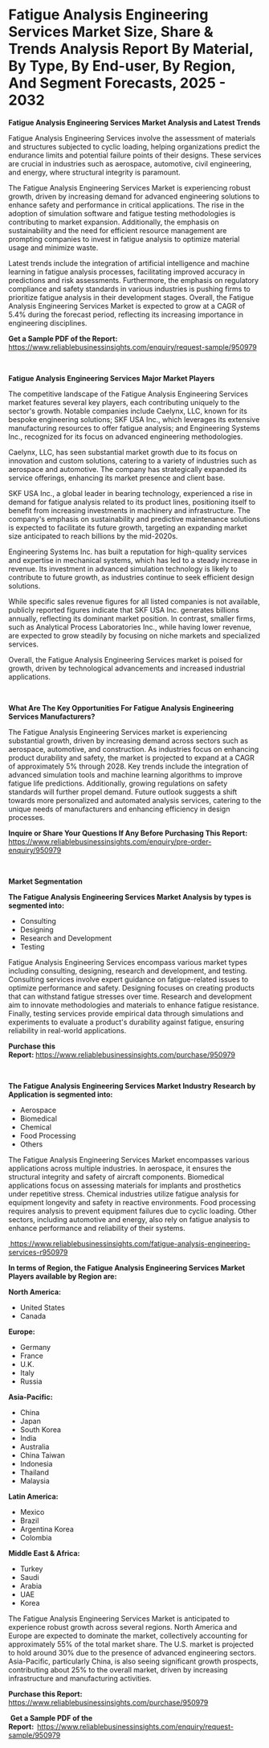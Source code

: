 <p><h1>Fatigue Analysis Engineering Services Market Size, Share & Trends Analysis Report By Material, By Type, By End-user, By Region, And Segment Forecasts, 2025 - 2032</h1></p><p><strong>Fatigue Analysis Engineering Services Market Analysis and Latest Trends</strong></p>
<p><p>Fatigue Analysis Engineering Services involve the assessment of materials and structures subjected to cyclic loading, helping organizations predict the endurance limits and potential failure points of their designs. These services are crucial in industries such as aerospace, automotive, civil engineering, and energy, where structural integrity is paramount. </p><p>The Fatigue Analysis Engineering Services Market is experiencing robust growth, driven by increasing demand for advanced engineering solutions to enhance safety and performance in critical applications. The rise in the adoption of simulation software and fatigue testing methodologies is contributing to market expansion. Additionally, the emphasis on sustainability and the need for efficient resource management are prompting companies to invest in fatigue analysis to optimize material usage and minimize waste.</p><p>Latest trends include the integration of artificial intelligence and machine learning in fatigue analysis processes, facilitating improved accuracy in predictions and risk assessments. Furthermore, the emphasis on regulatory compliance and safety standards in various industries is pushing firms to prioritize fatigue analysis in their development stages. Overall, the Fatigue Analysis Engineering Services Market is expected to grow at a CAGR of 5.4% during the forecast period, reflecting its increasing importance in engineering disciplines.</p></p>
<p><strong>Get a Sample PDF of the Report:&nbsp;</strong> <a href="https://www.reliablebusinessinsights.com/enquiry/request-sample/950979?utm_campaign=3176&utm_medium=2&utm_source=Github&utm_content=ia&utm_term=19042025&utm_id=fatigue-analysis-engineering-services">https://www.reliablebusinessinsights.com/enquiry/request-sample/950979</a></p>
<p>&nbsp;</p>
<p><strong>Fatigue Analysis Engineering Services Major Market Players</strong></p>
<p><p>The competitive landscape of the Fatigue Analysis Engineering Services market features several key players, each contributing uniquely to the sector's growth. Notable companies include Caelynx, LLC, known for its bespoke engineering solutions; SKF USA Inc., which leverages its extensive manufacturing resources to offer fatigue analysis; and Engineering Systems Inc., recognized for its focus on advanced engineering methodologies.</p><p>Caelynx, LLC, has seen substantial market growth due to its focus on innovation and custom solutions, catering to a variety of industries such as aerospace and automotive. The company has strategically expanded its service offerings, enhancing its market presence and client base.</p><p>SKF USA Inc., a global leader in bearing technology, experienced a rise in demand for fatigue analysis related to its product lines, positioning itself to benefit from increasing investments in machinery and infrastructure. The company's emphasis on sustainability and predictive maintenance solutions is expected to facilitate its future growth, targeting an expanding market size anticipated to reach billions by the mid-2020s.</p><p>Engineering Systems Inc. has built a reputation for high-quality services and expertise in mechanical systems, which has led to a steady increase in revenue. Its investment in advanced simulation technology is likely to contribute to future growth, as industries continue to seek efficient design solutions.</p><p>While specific sales revenue figures for all listed companies is not available, publicly reported figures indicate that SKF USA Inc. generates billions annually, reflecting its dominant market position. In contrast, smaller firms, such as Analytical Process Laboratories Inc., while having lower revenue, are expected to grow steadily by focusing on niche markets and specialized services.</p><p>Overall, the Fatigue Analysis Engineering Services market is poised for growth, driven by technological advancements and increased industrial applications.</p></p>
<p>&nbsp;</p>
<p><strong>What Are The Key Opportunities For Fatigue Analysis Engineering Services Manufacturers?</strong></p>
<p><p>The Fatigue Analysis Engineering Services market is experiencing substantial growth, driven by increasing demand across sectors such as aerospace, automotive, and construction. As industries focus on enhancing product durability and safety, the market is projected to expand at a CAGR of approximately 5% through 2028. Key trends include the integration of advanced simulation tools and machine learning algorithms to improve fatigue life predictions. Additionally, growing regulations on safety standards will further propel demand. Future outlook suggests a shift towards more personalized and automated analysis services, catering to the unique needs of manufacturers and enhancing efficiency in design processes.</p></p>
<p><strong>Inquire or Share Your Questions If Any Before Purchasing This Report:</strong> <a href="https://www.reliablebusinessinsights.com/enquiry/pre-order-enquiry/950979?utm_campaign=3176&utm_medium=2&utm_source=Github&utm_content=ia&utm_term=19042025&utm_id=fatigue-analysis-engineering-services">https://www.reliablebusinessinsights.com/enquiry/pre-order-enquiry/950979</a></p>
<p>&nbsp;</p>
<p><strong>Market Segmentation</strong></p>
<p><strong>The Fatigue Analysis Engineering Services Market Analysis by types is segmented into:</strong></p>
<p><ul><li>Consulting</li><li>Designing</li><li>Research and Development</li><li>Testing</li></ul></p>
<p><p>Fatigue Analysis Engineering Services encompass various market types including consulting, designing, research and development, and testing. Consulting services involve expert guidance on fatigue-related issues to optimize performance and safety. Designing focuses on creating products that can withstand fatigue stresses over time. Research and development aim to innovate methodologies and materials to enhance fatigue resistance. Finally, testing services provide empirical data through simulations and experiments to evaluate a product's durability against fatigue, ensuring reliability in real-world applications.</p></p>
<p><strong>Purchase this Report:&nbsp;</strong><a href="https://www.reliablebusinessinsights.com/purchase/950979?utm_campaign=3176&utm_medium=2&utm_source=Github&utm_content=ia&utm_term=19042025&utm_id=fatigue-analysis-engineering-services">https://www.reliablebusinessinsights.com/purchase/950979</a></p>
<p>&nbsp;</p>
<p><strong>The Fatigue Analysis Engineering Services Market Industry Research by Application is segmented into:</strong></p>
<p><ul><li>Aerospace</li><li>Biomedical</li><li>Chemical</li><li>Food Processing</li><li>Others</li></ul></p>
<p><p>The Fatigue Analysis Engineering Services Market encompasses various applications across multiple industries. In aerospace, it ensures the structural integrity and safety of aircraft components. Biomedical applications focus on assessing materials for implants and prosthetics under repetitive stress. Chemical industries utilize fatigue analysis for equipment longevity and safety in reactive environments. Food processing requires analysis to prevent equipment failures due to cyclic loading. Other sectors, including automotive and energy, also rely on fatigue analysis to enhance performance and reliability of their systems.</p></p>
<p><a href="https://www.reliablebusinessinsights.com/fatigue-analysis-engineering-services-r950979?utm_campaign=3176&utm_medium=2&utm_source=Github&utm_content=ia&utm_term=19042025&utm_id=fatigue-analysis-engineering-services">&nbsp;https://www.reliablebusinessinsights.com/fatigue-analysis-engineering-services-r950979</a></p>
<p><strong>In terms of Region, the Fatigue Analysis Engineering Services Market Players available by Region are:</strong></p>
<p>
    <p> <strong> North America: </strong>
        <ul>
            <li>United States</li>
            <li>Canada</li>
        </ul>
        </p> 
    <p> <strong> Europe: </strong>
        <ul>
            <li>Germany</li>
            <li>France</li>
            <li>U.K.</li>
            <li>Italy</li>
            <li>Russia</li>
        </ul>
        </p> 
    <p> <strong> Asia-Pacific: </strong>
        <ul>
            <li>China</li>
            <li>Japan</li>
            <li>South Korea</li>
            <li>India</li>
            <li>Australia</li>
            <li>China Taiwan</li>
            <li>Indonesia</li>
            <li>Thailand</li>
            <li>Malaysia</li>
        </ul>
        </p> 
    <p> <strong> Latin America: </strong>
        <ul>
            <li>Mexico</li>
            <li>Brazil</li>
            <li>Argentina Korea</li>
            <li>Colombia</li>
        </ul>
        </p> 
    <p> <strong> Middle East & Africa: </strong>
        <ul>
            <li>Turkey</li>
            <li>Saudi</li>
            <li>Arabia</li>
            <li>UAE</li>
            <li>Korea</li>
        </ul>
    </p>
    </p>
<p><p>The Fatigue Analysis Engineering Services Market is anticipated to experience robust growth across several regions. North America and Europe are expected to dominate the market, collectively accounting for approximately 55% of the total market share. The U.S. market is projected to hold around 30% due to the presence of advanced engineering sectors. Asia-Pacific, particularly China, is also seeing significant growth prospects, contributing about 25% to the overall market, driven by increasing infrastructure and manufacturing activities.</p></p>
<p><strong>Purchase this Report: </strong><a href="https://www.reliablebusinessinsights.com/purchase/950979?utm_campaign=3176&utm_medium=2&utm_source=Github&utm_content=ia&utm_term=19042025&utm_id=fatigue-analysis-engineering-services">https://www.reliablebusinessinsights.com/purchase/950979</a></p>
<p>&nbsp;<strong>Get a Sample PDF of the Report:&nbsp;&nbsp;</strong><a href="https://www.reliablebusinessinsights.com/enquiry/request-sample/950979?utm_campaign=3176&utm_medium=2&utm_source=Github&utm_content=ia&utm_term=19042025&utm_id=fatigue-analysis-engineering-services">https://www.reliablebusinessinsights.com/enquiry/request-sample/950979</a></p>
<p><strong></strong></p>
<p><p></p><p></p><p></p></p>